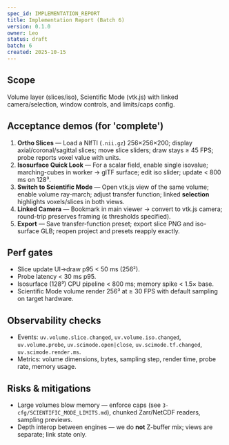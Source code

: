 ```yaml
---
spec_id: IMPLEMENTATION_REPORT
title: Implementation Report (Batch 6)
version: 0.1.0
owner: Leo
status: draft
batch: 6
created: 2025-10-15
---
```


## Scope
Volume layer (slices/iso), Scientific Mode (vtk.js) with linked camera/selection, window controls, and limits/caps config.

## Acceptance demos (for 'complete')
1. **Ortho Slices** — Load a NIfTI (`.nii.gz`) 256×256×200; display axial/coronal/sagittal slices; move slice sliders; draw stays ≥ 45 FPS; probe reports voxel value with units.
2. **Isosurface Quick Look** — For a scalar field, enable single isovalue; marching-cubes in worker → glTF surface; edit iso slider; update < 800 ms on 128³.
3. **Switch to Scientific Mode** — Open vtk.js view of the same volume; enable volume ray-march; adjust transfer function; linked **selection** highlights voxels/slices in both views.
4. **Linked Camera** — Bookmark in main viewer → convert to vtk.js camera; round-trip preserves framing (ε thresholds specified).
5. **Export** — Save transfer-function preset; export slice PNG and iso-surface GLB; reopen project and presets reapply exactly.

## Perf gates
- Slice update UI→draw p95 < 50 ms (256²).
- Probe latency < 30 ms p95.
- Isosurface (128³) CPU pipeline < 800 ms; memory spike < 1.5× base.
- Scientific Mode volume render 256³ at ≥ 30 FPS with default sampling on target hardware.

## Observability checks
- Events: `uv.volume.slice.changed`, `uv.volume.iso.changed`, `uv.volume.probe`, `uv.scimode.open|close`, `uv.scimode.tf.changed`, `uv.scimode.render.ms`.
- Metrics: volume dimensions, bytes, sampling step, render time, probe rate, memory usage.

## Risks & mitigations
- Large volumes blow memory — enforce caps (see `3-cfg/SCIENTIFIC_MODE_LIMITS.md`), chunked Zarr/NetCDF readers, sampling previews.
- Depth interop between engines — we do **not** Z-buffer mix; views are separate; link state only.